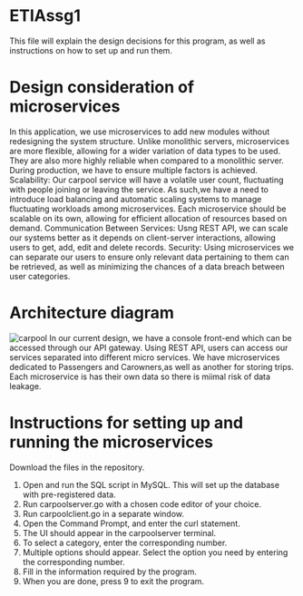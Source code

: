 # ETIAssg1
This file will explain the design decisions for this program, as well as instructions on how to set up and run them.

# Design consideration of microservices
In this application, we use microservices to add new modules without redesigning the system structure. Unlike monolithic servers, microservices are more flexible, allowing for a wider variation of data types to be used. They are also more highly reliable when compared to a monolithic server. During production, we have to ensure multiple factors is achieved. 
Scalability: Our carpool service will have a volatile user count, fluctuating with people joining or leaving the service. As such,we have a need to introduce load balancing and automatic scaling systems to manage fluctuating workloads among microservices. Each microservice should be scalable on its own, allowing for efficient allocation of resources based on demand.
Communication Between Services: Usng REST API, we can scale our systems better as it depends on client-server interactions, allowing users to get, add, edit and delete records.
Security: Using microservices we can separate our users to ensure only relevant data pertaining to them can be retrieved, as well as minimizing the chances of a data breach between user categories.

# Architecture diagram
![carpool](https://github.com/suicopath/ETIAssg1/assets/84904561/4aecb194-a919-413a-bbf6-64dc34074c7e)
In our current design, we have a console front-end which can be accessed through our API gateway. Using REST API, users can access our services separated into different micro services. We have microservices dedicated to Passengers and Carowners,as well as another for storing trips. Each microservice is has their own data so there is miimal risk of data leakage.

# Instructions for setting up and running the microservices
Download the files in the repository.
1. Open and run the SQL script in MySQL. This will set up the database with pre-registered data.
2. Run carpoolserver.go with a chosen code editor of your choice.
3. Run carpoolclient.go in a separate window.
4. Open the Command Prompt, and enter the curl statement.
5. The UI should appear in the carpoolserver terminal.
6. To select a category, enter the corresponding number.
7. Multiple options should appear. Select the option you need by entering the corresponding number.
8. Fill in the information required by the program.
9. When you are done, press 9 to exit the program.

